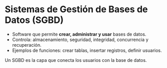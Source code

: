 # Sistemas de Gestión de Bases de Datos (SGBD)

- Software que permite **crear, administrar y usar** bases de datos.
- Controla: almacenamiento, seguridad, integridad, concurrencia y recuperación.
- Ejemplos de funciones: crear tablas, insertar registros, definir usuarios.

 Un SGBD es la capa que conecta los usuarios con la base de datos.
